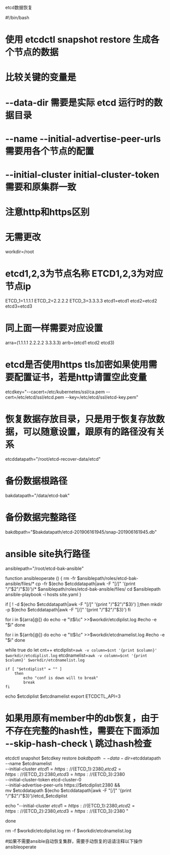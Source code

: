 etcd数据恢复

#!/bin/bash
 
# 使用 etcdctl snapshot restore 生成各个节点的数据
 
# 比较关键的变量是
# --data-dir 需要是实际 etcd 运行时的数据目录
# --name  --initial-advertise-peer-urls  需要用各个节点的配置
# --initial-cluster  initial-cluster-token 需要和原集群一致
# 注意http和https区别
 
# 无需更改
workdir=/root
 
# etcd1,2,3为节点名称 ETCD1,2,3为对应节点ip
ETCD_1=1.1.1.1
ETCD_2=2.2.2.2
ETCD_3=3.3.3.3
etcd1=etcd1
etcd2=etcd2
etcd3=etcd3
 
# 同上面一样需要对应设置
arra=(1.1.1.1 2.2.2.2 3.3.3.3)
arrb=(etcd1 etcd2 etcd3)
 
# etcd是否使用https tls加密如果使用需要配置证书，若是http请置空此变量
etcdkey="--cacert=/etc/kubernetes/ssl/ca.pem --cert=/etc/etcd/ssl/etcd.pem --key=/etc/etcd/ssl/etcd-key.pem"
# 恢复数据存放目录，只是用于恢复存放数据，可以随意设置，跟原有的路径没有关系
etcddatapath="/root/etcd-recover-data/etcd"
# 备份数据根路径
bakdatapath="/data/etcd-bak"
# 备份数据完整路径
bakdbpath="$bakdatapath/etcd-201906161945/snap-201906161945.db"
# ansible site执行路径
ansiblepath="/root/etcd-bak-ansible"
 
function ansibleoperate ()
{
rm -fr $ansiblepath/roles/etcd-bak-ansible/files/*
cp -fr $(echo $etcddatapath|awk -F "[/]" '{print "/"$2"/"$3}')/* $ansiblepath/roles/etcd-bak-ansible/files/
cd $ansiblepath
ansible-playbook -i hosts site.yaml
}
 
if [ ! -d $(echo $etcddatapath|awk -F "[/]" '{print "/"$2"/"$3}') ];then
    mkdir -p $(echo $etcddatapath|awk -F "[/]" '{print "/"$2"/"$3}')
fi
 
for i in ${arra[@]}
do
echo -e "\t$i\c" >>$workdir/etcdiplist.log
#echo -e "$i"
done

for i in ${arrb[@]}
do
echo -e "\t$i\c" >>$workdir/etcdnamelist.log
#echo -e "$i"
done
 
while true
do
    let cnt++
    etcdiplist=`awk -v column=$cnt '{print $column}' $workdir/etcdiplist.log`
    etcdnamelist=`awk -v column=$cnt '{print $column}' $workdir/etcdnamelist.log`
 
    if [ "$etcdiplist" = "" ]
        then
            echo "conf is down will to break"
            break
    fi
   echo $etcdiplist $etcdnamelist
   export ETCDCTL_API=3
   # 如果用原有member中的db恢复，由于不存在完整的hash性，需要在下面添加 --skip-hash-check \ 跳过hash检查
   etcdctl snapshot $etcdkey  restore $bakdbpath  \
   --data-dir=$etcddatapath \
   --name $etcdnamelist \
   --initial-cluster ${etcd1}=https://${ETCD_1}:2380,${etcd2}=https://${ETCD_2}:2380,${etcd3}=https://${ETCD_3}:2380 \
   --initial-cluster-token etcd-cluster-0 \
   --initial-advertise-peer-urls https://$etcdiplist:2380 && \
   mv $etcddatapath $(echo $etcddatapath|awk -F "[/]" '{print "/"$2"/"$3}')/etcd_$etcdiplist
 
   echo "--initial-cluster ${etcd1}=https://${ETCD_1}:2380,${etcd2}=https://${ETCD_2}:2380,${etcd3}=https://${ETCD_3}:2380 "
 
done
 
rm -f $workdir/etcdiplist.log
rm -f $workdir/etcdnamelist.log
 
#如果不需要ansible自动恢复集群，需要手动恢复的话请注释以下操作
ansibleoperate
